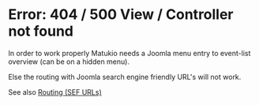 # Error: 404 / 500 View / Controller not found

In order to work properly Matukio needs a Joomla menu entry to event-list overview (can be on a hidden menu).

Else the routing with Joomla search engine friendly URL's will not work.

See also [Routing (SEF URLs)](routing.md)

